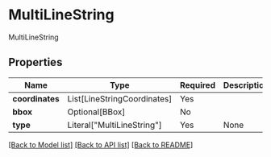 # MultiLineString

MultiLineString

## Properties
| Name | Type | Required | Description |
| ------------ | ------------- | ------------- | ------------- |
**coordinates** | List[LineStringCoordinates] | Yes |  |
**bbox** | Optional[BBox] | No |  |
**type** | Literal["MultiLineString"] | Yes | None |


[[Back to Model list]](../../../README.md#models-v2-link) [[Back to API list]](../../../README.md#documentation-for-api-endpoints) [[Back to README]](../../../README.md)
